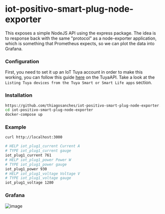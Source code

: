 # iot-positivo-smart-plug-node-exporter

This exposes a simple NodeJS API using the express package. The idea is to response back with the same "protocol" as a node-exporter application, which is something that Prometheus expects, so we can plot the data into Grafana.

### Configuration

First, you need to set it up an IoT Tuya account in order to make this working, you can follow this guide [here](https://github.com/codetheweb/tuyapi/blob/master/docs/SETUP.md#listing-tuya-devices-from-the-tuya-smart-or-smart-life-apps) on the TuyaAPI. Take a look at the `Listing Tuya devices from the Tuya Smart or Smart Life apps` section.

### Installation

```bash
https://github.com/thiagosanches/iot-positivo-smart-plug-node-exporter.git
cd iot-positivo-smart-plug-node-exporter
docker-compose up
```

### Example

```bash
curl http://localhost:3000

# HELP iot_plug1_current Current A
# TYPE iot_plug1_current gauge
iot_plug1_current 761
# HELP iot_plug1_power Power W
# TYPE iot_plug1_power gauge
iot_plug1_power 930
# HELP iot_plug1_voltage Voltage V
# TYPE iot_plug1_voltage gauge
iot_plug1_voltage 1280
```

### Grafana
![image](https://user-images.githubusercontent.com/5191469/227377174-bdd0de5d-e01a-4d54-ba71-7d2f25460a7c.png)
